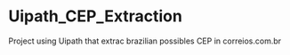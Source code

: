 # Uipath_CEP_Extraction
Project using Uipath that extrac brazilian possibles CEP in correios.com.br
